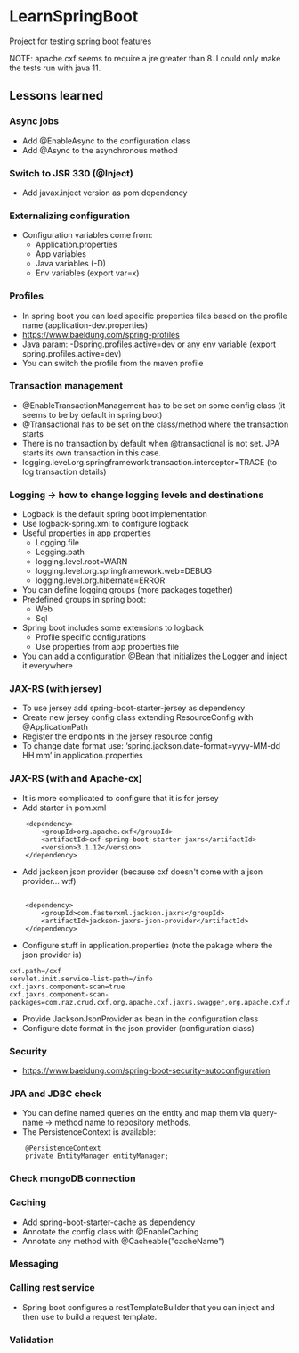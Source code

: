 # LearnSpringBoot
Project for testing spring boot features

NOTE: apache.cxf seems to require a jre greater than 8. I could only make the tests run with java 11.

## Lessons learned
### Async jobs
* Add @EnableAsync to the configuration class
* Add @Async to the asynchronous method
### Switch to JSR 330 (@Inject)
* Add javax.inject version as pom dependency
### Externalizing configuration
* Configuration variables come from:
    * Application.properties
    * App variables
    * Java variables (-D)
    * Env variables (export var=x)
### Profiles
* In spring boot you can load specific properties files based on the profile name (application-dev.properties)
* https://www.baeldung.com/spring-profiles
* Java param: -Dspring.profiles.active=dev or any env variable  (export spring.profiles.active=dev)
* You can switch the profile from the maven profile
### Transaction management
* @EnableTransactionManagement has to be set on some config class (it seems to be by default in spring boot)
* @Transactional has to be set on the class/method where the transaction starts
* There is no transaction by default when @transactional is not set. JPA starts its own transaction in this case.
* logging.level.org.springframework.transaction.interceptor=TRACE (to log transaction details)
### Logging -> how to change logging levels and destinations
* Logback is the default spring boot implementation
* Use logback-spring.xml to configure logback
* Useful properties in app properties
    * Logging.file
    * Logging.path
    * logging.level.root=WARN
    * logging.level.org.springframework.web=DEBUG
    * logging.level.org.hibernate=ERROR
* You can define logging groups (more packages together)
* Predefined groups in spring boot: 
    * Web
    * Sql
* Spring boot includes some extensions to logback
    * Profile specific configurations
    * Use properties from app properties file
* You can add a configuration @Bean that initializes the Logger and inject it everywhere
### JAX-RS (with jersey)
* To use jersey add spring-boot-starter-jersey as dependency
* Create new jersey config class extending ResourceConfig with @ApplicationPath
* Register the endpoints in the jersey resource config
* To change date format use: ‘spring.jackson.date-format=yyyy-MM-dd HH mm’ in application.properties
### JAX-RS (with and Apache-cx)
* It is more complicated to configure that it is for jersey
* Add starter in pom.xml
~~~
    <dependency>
        <groupId>org.apache.cxf</groupId>
        <artifactId>cxf-spring-boot-starter-jaxrs</artifactId>
        <version>3.1.12</version>
    </dependency>
~~~
* Add jackson json provider (because cxf doesn't come with a json provider... wtf)
~~~

    <dependency>
        <groupId>com.fasterxml.jackson.jaxrs</groupId>
        <artifactId>jackson-jaxrs-json-provider</artifactId>
    </dependency>
~~~
* Configure stuff in application.properties (note the pakage where the json provider is)
~~~
cxf.path=/cxf
servlet.init.service-list-path=/info
cxf.jaxrs.component-scan=true
cxf.jaxrs.component-scan-packages=com.raz.crud.cxf,org.apache.cxf.jaxrs.swagger,org.apache.cxf.metrics,org.glassfish.jersey.jackson.internal.jackson.jaxrs.json
~~~
* Provide JacksonJsonProvider as bean in the configuration class
* Configure date format in the json provider (configuration class)
### Security
* https://www.baeldung.com/spring-boot-security-autoconfiguration
### JPA and JDBC check
* You can define named queries on the entity and map them via query-name -> method name to repository methods.
* The PersistenceContext is available:
~~~ 
    @PersistenceContext
    private EntityManager entityManager;
~~~
### Check mongoDB connection
### Caching
* Add spring-boot-starter-cache as dependency
* Annotate the config class with @EnableCaching
* Annotate any method with @Cacheable("cacheName")
### Messaging
### Calling rest service
* Spring boot configures a restTemplateBuilder that you can inject and then use to build a request template.
### Validation